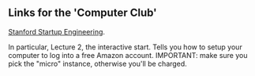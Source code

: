 Links for the 'Computer Club'
-----------------------------

[Stanford Startup
Engineering](https://class.coursera.org/startup-001/wiki/view?page=week1).

In particular, Lecture 2, the interactive start. Tells you how to setup
your computer to log into a free Amazon account. IMPORTANT: make sure
you pick the "micro" instance, otherwise you'll be charged.


